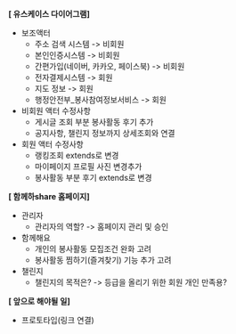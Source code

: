 **[ 유스케이스 다이어그램]**
- 보조액터
  - 주소 검색 시스템 -> 비회원
  - 본인인증시스템 -> 비회원
  - 간편가입(네이버, 카카오, 페이스북) -> 비회원
  - 전자결제시스템 -> 회원
  - 지도 정보 -> 회원
  - 행정안전부_봉사참여정보서비스 -> 회원
- 비회원 액터 수정사항
  - 게시글 조회 부분 봉사활동 후기 추가
  - 공지사항, 챌린지 정보까지 상세조회와 연결
- 회원 액터 수정사항
  - 랭킹조회 extends로 변경
  - 마이페이지 프로필 사진 변경추가
  - 봉사활동 부분 후기 extends로 변경
	

**[ 함께하share 홈페이지]**
- 관리자
  - 관리자의 역할? -> 홈페이지 관리 및 승인
- 함께해요
  - 개인의 봉사활동 모집조건 완화 고려
  - 봉사활동 찜하기(즐겨찾기) 기능 추가 고려
- 챌린지
  - 챌린지의 목적은? -> 등급을 올리기 위한 회원 개인 만족용?

**[ 앞으로 해야될 일]**
- 프로토타입(링크 연결)